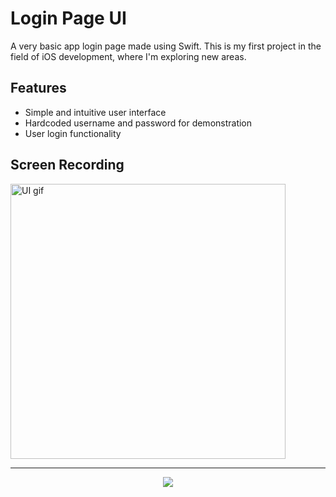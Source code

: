 # Login Page UI

A very basic app login page made using Swift. This is my first project in the field of iOS development, where I'm exploring new areas.

## Features

- Simple and intuitive user interface
- Hardcoded username and password for demonstration
- User login functionality

## Screen Recording

<a href="https://github.com/Manish-Let-It-Be">
    <img src="LoginUI.gif" alt="UI gif" height="440">
</a>



---

<p align="center">
  <img src="https://readme-typing-svg.herokuapp.com?font=Fira+Code&pause=1000&color=39FF14&center=true&width=435&lines=Thank+You+For+Checking+!">
</p>
